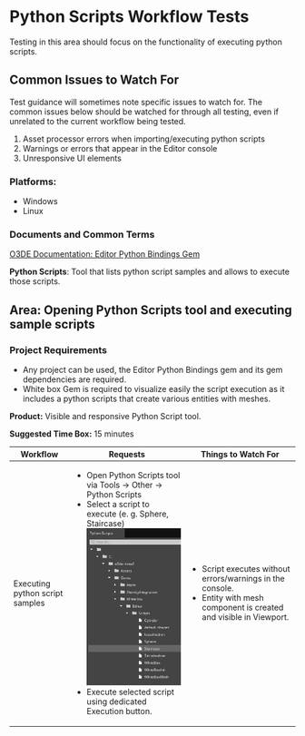 # Python Scripts Workflow Tests

Testing in this area should focus on the functionality of executing python scripts.

## Common Issues to Watch For

Test guidance will sometimes note specific issues to watch for. The common issues below should be watched for through all testing, even if unrelated to the current workflow being tested.
1. Asset processor errors when importing/executing python scripts
2. Warnings or errors that appear in the Editor console
3. Unresponsive UI elements 

### Platforms:

- Windows
- Linux

### Documents and Common Terms

[O3DE Documentation: Editor Python Bindings Gem](https://www.o3de.org/docs/user-guide/gems/reference/script/python/editor-python-bindings/)

**Python Scripts**: Tool that lists python script samples and allows to execute those scripts.

## Area: Opening Python Scripts tool and executing sample scripts

### Project Requirements

<ul>
<li>Any project can be used, the Editor Python Bindings gem and its gem dependencies are required.</li>

<li>White box Gem is required to visualize easily the script execution as it includes a python scripts that create various entities with meshes.</li>
</ul>

**Product:** 
Visible and responsive Python Script tool.

**Suggested Time Box:** 
15 minutes

| Workflow                                                            | Requests                                                                                                                                                                                                                                                                                                                                                                                                                                                                      | Things to Watch For                                                                                                                                                                                                                               |
|---------------------------------------------------------------------|-------------------------------------------------------------------------------------------------------------------------------------------------------------------------------------------------------------------------------------------------------------------------------------------------------------------------------------------------------------------------------------------------------------------------------------------------------------------------------|---------------------------------------------------------------------------------------------------------------------------------------------------------------------------------------------------------------------------------------------------|
|Executing python script samples| <ul><li>Open Python Scripts tool via Tools -> Other -> Python Scripts</li><li>Select a script to execute (e. g. Sphere, Staircase)![Python Scripts Tool](images/Python_Scripts_Tool.png)</li><li>Execute selected script using dedicated Execution button.</li></ul>|<ul> <li> Script executes without errors/warnings in the console.</li><li>Entity with mesh component is created and visible in Viewport.</li></ul>
